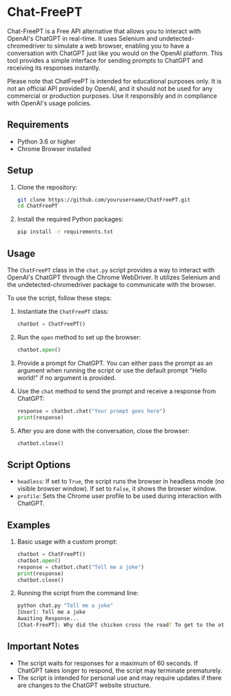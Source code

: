 # Chat-FreePT

Chat-FreePT is a Free API alternative that allows you to interact with OpenAI's ChatGPT in real-time. It uses Selenium and undetected-chromedriver to simulate a web browser, enabling you to have a conversation with ChatGPT just like you would on the OpenAI platform. This tool provides a simple interface for sending prompts to ChatGPT and receiving its responses instantly.

Please note that ChatFreePT is intended for educational purposes only. It is not an official API provided by OpenAI, and it should not be used for any commercial or production purposes. Use it responsibly and in compliance with OpenAI's usage policies.

## Requirements

- Python 3.6 or higher
- Chrome Browser installed

## Setup

1. Clone the repository:

   ```bash
   git clone https://github.com/yourusername/ChatFreePT.git
   cd ChatFreePT
   ```

2. Install the required Python packages:

   ```bash
   pip install -r requirements.txt
   ```

## Usage

The `ChatFreePT` class in the `chat.py` script provides a way to interact with OpenAI's ChatGPT through the Chrome WebDriver. It utilizes Selenium and the undetected-chromedriver package to communicate with the browser.

To use the script, follow these steps:

1. Instantiate the `ChatFreePT` class:

   ```python
   chatbot = ChatFreePT()
   ```

2. Run the `open` method to set up the browser:

   ```python
   chatbot.open()
   ```

3. Provide a prompt for ChatGPT. You can either pass the prompt as an argument when running the script or use the default prompt "Hello world!" if no argument is provided.

4. Use the `chat` method to send the prompt and receive a response from ChatGPT:

   ```python
   response = chatbot.chat("Your prompt goes here")
   print(response)
   ```

5. After you are done with the conversation, close the browser:

   ```python
   chatbot.close()
   ```

## Script Options

- `headless`: If set to `True`, the script runs the browser in headless mode (no visible browser window). If set to `False`, it shows the browser window.
- `profile`: Sets the Chrome user profile to be used during interaction with ChatGPT.

## Examples

1. Basic usage with a custom prompt:

   ```python
   chatbot = ChatFreePT()
   chatbot.open()
   response = chatbot.chat("Tell me a joke")
   print(response)
   chatbot.close()
   ```

2. Running the script from the command line:

   ```bash
   python chat.py "Tell me a joke"
   [User]: Tell me a joke
   Awaiting Response...
   [Chat-FreePT]: Why did the chicken cross the road? To get to the other side!
   ```

## Important Notes

- The script waits for responses for a maximum of 60 seconds. If ChatGPT takes longer to respond, the script may terminate prematurely.
- The script is intended for personal use and may require updates if there are changes to the ChatGPT website structure.

